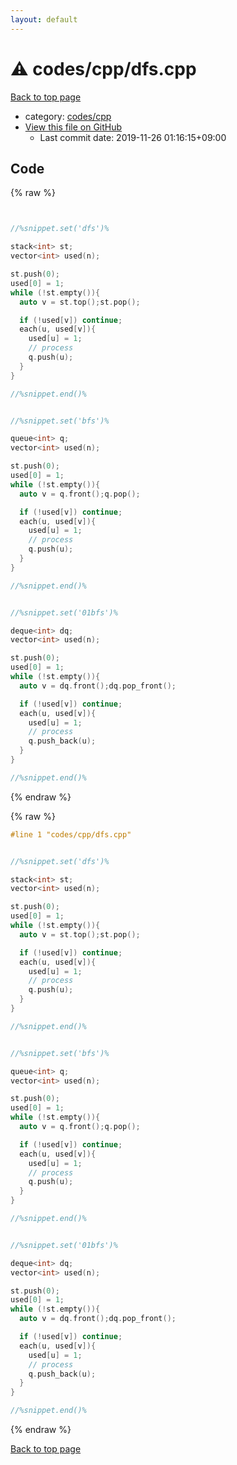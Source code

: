 ```yaml
---
layout: default
---
```


<!-- mathjax config similar to math.stackexchange -->
<script type="text/javascript" async
  src="https://cdnjs.cloudflare.com/ajax/libs/mathjax/2.7.5/MathJax.js?config=TeX-MML-AM_CHTML">
</script>
<script type="text/x-mathjax-config">
  MathJax.Hub.Config({
    TeX: { equationNumbers: { autoNumber: "AMS" }},
    tex2jax: {
      inlineMath: [ ['$','$'] ],
      processEscapes: true
    },
    "HTML-CSS": { matchFontHeight: false },
    displayAlign: "left",
    displayIndent: "2em"
  });
</script>

<script type="text/javascript" src="https://cdnjs.cloudflare.com/ajax/libs/jquery/3.4.1/jquery.min.js"></script>
<script src="https://cdn.jsdelivr.net/npm/jquery-balloon-js@1.1.2/jquery.balloon.min.js" integrity="sha256-ZEYs9VrgAeNuPvs15E39OsyOJaIkXEEt10fzxJ20+2I=" crossorigin="anonymous"></script>
<script type="text/javascript" src="../../../assets/js/copy-button.js"></script>
<link rel="stylesheet" href="../../../assets/css/copy-button.css" />


# :warning: codes/cpp/dfs.cpp

<a href="../../../index.html">Back to top page</a>

* category: <a href="../../../index.html#7c19064045d3d46a80d9dc742b659ff9">codes/cpp</a>
* <a href="{{ site.github.repository_url }}/blob/master/codes/cpp/dfs.cpp">View this file on GitHub</a>
    - Last commit date: 2019-11-26 01:16:15+09:00




## Code

<a id="unbundled"></a>
{% raw %}
```cpp


//%snippet.set('dfs')%

stack<int> st;
vector<int> used(n);

st.push(0);
used[0] = 1;
while (!st.empty()){
  auto v = st.top();st.pop();

  if (!used[v]) continue;
  each(u, used[v]){
    used[u] = 1;
    // process
    q.push(u);
  }
}

//%snippet.end()%


//%snippet.set('bfs')%

queue<int> q;
vector<int> used(n);

st.push(0);
used[0] = 1;
while (!st.empty()){
  auto v = q.front();q.pop();

  if (!used[v]) continue;
  each(u, used[v]){
    used[u] = 1;
    // process
    q.push(u);
  }
}

//%snippet.end()%


//%snippet.set('01bfs')%

deque<int> dq;
vector<int> used(n);

st.push(0);
used[0] = 1;
while (!st.empty()){
  auto v = dq.front();dq.pop_front();

  if (!used[v]) continue;
  each(u, used[v]){
    used[u] = 1;
    // process
    q.push_back(u);
  }
}

//%snippet.end()%

```
{% endraw %}

<a id="bundled"></a>
{% raw %}
```cpp
#line 1 "codes/cpp/dfs.cpp"


//%snippet.set('dfs')%

stack<int> st;
vector<int> used(n);

st.push(0);
used[0] = 1;
while (!st.empty()){
  auto v = st.top();st.pop();

  if (!used[v]) continue;
  each(u, used[v]){
    used[u] = 1;
    // process
    q.push(u);
  }
}

//%snippet.end()%


//%snippet.set('bfs')%

queue<int> q;
vector<int> used(n);

st.push(0);
used[0] = 1;
while (!st.empty()){
  auto v = q.front();q.pop();

  if (!used[v]) continue;
  each(u, used[v]){
    used[u] = 1;
    // process
    q.push(u);
  }
}

//%snippet.end()%


//%snippet.set('01bfs')%

deque<int> dq;
vector<int> used(n);

st.push(0);
used[0] = 1;
while (!st.empty()){
  auto v = dq.front();dq.pop_front();

  if (!used[v]) continue;
  each(u, used[v]){
    used[u] = 1;
    // process
    q.push_back(u);
  }
}

//%snippet.end()%

```
{% endraw %}

<a href="../../../index.html">Back to top page</a>

